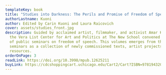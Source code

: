 ```yaml
---
templateKey: book
title: "Studies into Darkness: The Perils and Promise of Freedom of Speech"
authorLastname: Kuoni
author: Edited by Carin Kuoni and Laura Raicovich
cover: assets/studies_front.jpg
description: Guided by acclaimed artist, filmmaker, and activist Amar Kanwar,
  the Vera List Center for Art and Politics at The New School convened a series
  of public seminars on freedom of speech. This volumes emerges from these
  seminars as a collection of newly commissioned texts, artist projects, and
  resources.
orderOnPage: 3
readLink: https://doi.org/10.3998/mpub.12625211
buyLink: https://cdcshoppingcart.uchicago.edu/Cart2/Cart?ISBN=9781943208388&PRESS=amherst
---
```

